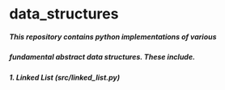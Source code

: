 # data_structures

##### This repository contains python implementations of various
##### fundamental abstract data structures.  These include.


##### 1.  Linked List (src/linked_list.py)